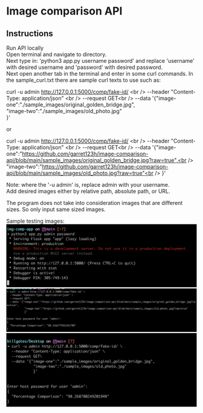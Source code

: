 # Image comparison API

## Instructions
Run API locally<br />
Open terminal and navigate to directory.<br />
Next type in: 'python3 app.py username password' and replace 'username' with desired username and 'password' with desired password.<br />
Next open another tab in the terminal and enter in some curl commands. In the sample_curl.txt there are sample curl texts to use such as:<br />

curl -u admin http://127.0.0.1:5000/comp/fake-id/ \<br />
  --header "Content-Type: application/json" \<br />
  --request GET\<br />
  --data '{"image-one":"./sample_images/original_golden_bridge.jpg",<br />
            "image-two":"./sample_images/old_photo.jpg"<br />
            }' <br />
            
 or<br />
 
 curl -u admin http://127.0.0.1:5000/comp/fake-id/ \<br />
  --header "Content-Type: application/json" \<br />
  --request GET\<br />
  --data '{"image-one":"https://github.com/garret123h/image-comparison-api/blob/main/sample_images/original_golden_bridge.jpg?raw=true",<br />
            "image-two":"https://github.com/garret123h/image-comparison-api/blob/main/sample_images/old_photo.jpg?raw=true"<br />
            }' <br />


Note: where the '-u admin' is, replace admin with your username.<br />
Add desired images either by relative path, absolute path, or URL.<br />

The program does not take into consideration images that are different sizes. So only input same sized images.<br />

Sample testing images:<br />
![alt text](https://github.com/garret123h/image-comparison-api/blob/main/run_program.png?raw=true)
![alt text](https://github.com/garret123h/image-comparison-api/blob/main/curl_one.png?raw=true)
![alt text](https://github.com/garret123h/image-comparison-api/blob/main/curl_two.png?raw=true)
